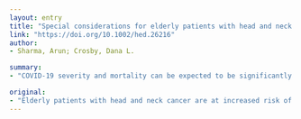 ```yaml
---
layout: entry
title: "Special considerations for elderly patients with head and neck cancer during the COVID-19 pandemic"
link: "https://doi.org/10.1002/hed.26216"
author:
- Sharma, Arun; Crosby, Dana L.

summary:
- "COVID-19 severity and mortality can be expected to be significantly greater in elderly patients with head and neck cancer. Increased age, comorbidities, and presence of malignancy are known risk factors for disease severity. A thorough geriatric assessment, which has been shown to be beneficial prior to the COVD-19 pandemic, could be particularly helpful in this patient population. Recruitment of social services and palliative care, when appropriate, may allow for optimal management of these patients. The management requires multidisciplinary consensus and patient input. increased age, mortality and disease severity and death in patients with COVId-19."

original:
- "Elderly patients with head and neck cancer are at increased risk of adverse outcomes during and after treatment of head and neck cancer. COVID-19 severity and mortality can be expected to be significantly greater in elderly patients with head and neck cancer, given that increased age, comorbidities, and presence of malignancy are known risk factors for disease severity and mortality in patients with COVID-19. Therefore, their management requires multidisciplinary consensus and patient input. A thorough geriatric assessment, which has been shown to be beneficial prior to the COVID-19 pandemic, could be particularly helpful in this patient population with the added dimension of COVID-19 risk. In many cases, prudent treatment plan modification may allow for overall best outcomes. Furthermore, recruitment of social services and, when appropriate, palliative care, may allow for optimal management of these patients."
---
```


